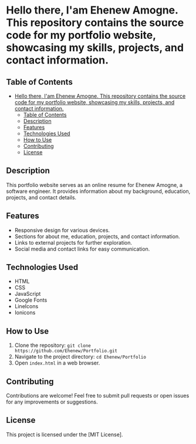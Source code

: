 # Hello there, I'am Ehenew Amogne. This repository contains the source code for my portfolio website, showcasing my skills, projects, and contact information.

## Table of Contents
- [Hello there, I'am Ehenew Amogne. This repository contains the source code for my portfolio website, showcasing my skills, projects, and contact information.](#hello-there-iam-ehenew-amogne-this-repository-contains-the-source-code-for-my-portfolio-website-showcasing-my-skills-projects-and-contact-information)
  - [Table of Contents](#table-of-contents)
  - [Description](#description)
  - [Features](#features)
  - [Technologies Used](#technologies-used)
  - [How to Use](#how-to-use)
  - [Contributing](#contributing)
  - [License](#license)

## Description
This portfolio website serves as an online resume for Ehenew Amogne, a software engineer. It provides information about my background, education, projects, and contact details.

## Features
- Responsive design for various devices.
- Sections for about me, education, projects, and contact information.
- Links to external projects for further exploration.
- Social media and contact links for easy communication.

## Technologies Used
- HTML
- CSS
- JavaScript
- Google Fonts
- LineIcons
- Ionicons

## How to Use
1. Clone the repository: `git clone https://github.com/Ehenew/Portfolio.git`
2. Navigate to the project directory: `cd Ehenew/Portfolio`
3. Open `index.html` in a web browser.

## Contributing
Contributions are welcome! Feel free to submit pull requests or open issues for any improvements or suggestions.

## License
This project is licensed under the [MIT License].
